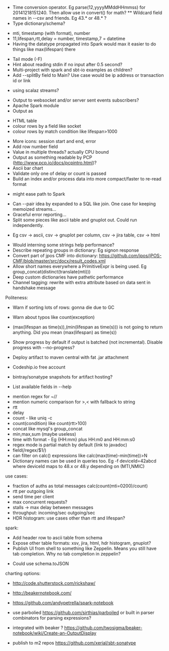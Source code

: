 * Time conversion operator. Eg parse(12,yyyyMMddHHmmss) for 20141218151240. Then allow use in convert() for math?
** Wildcard field names in --csv and friends. Eg 43.* or 48.* ?
* Type dictionary/schema?
 - mti, timestamp (with format), number
 - 11,lifespan,rtt,delay = number, timestamp,7 = datetime
 - Having the datatype propagated into Spark would max it easier to do things like max(lifespan) there
* Tail mode (-F)
* Hint about reading stdin if no input after 0.5 second?
* Multi-project with spark and sbt-io examples as children?
* Add --splitBy field to Main? Use case would be ip address or transaction id or link
 - using scalaz streams?
* Output to websocket and/or server sent events subscribers?
* Apache Spark module
* Output as
 - HTML table
  - colour rows by a field like socket
  - colour rows by match condition like lifespan>1000
* More icons: session start and end, error
* Add row number field
* Value in multiple threads? actually CPU bound
* Output as something readable by PCP (http://www.pcp.io/docs/pcpintro.html)?
* Ascii bar chart
* Validate only one of delay or count is passed
* Build an index and/or process data into more compact/faster to re-read format
 - might ease path to Spark
* Can --pair idea by expanded to a SQL like join. One case for keeping memoized streams...
* Graceful error reporting...
* Split some pieces like ascii table and gnuplot out. Could run independently.
 - Eg csv -> ascii, csv -> gnuplot per column, csv -> jira table, csv -> html
* Would interning some strings help performance?
* Describe repeating groups in dictionary: Eg signon response
* Convert part of jpos CMF into dictionary: https://github.com/jpos/jPOS-CMF/blob/master/src/docx/result_codes.xml
* Allow short names everywhere a PrimitiveExpr is being used. Eg
 group_concat(distinct(translate(mti)))
* Deep custom dictionaries have pathetic performance
* Channel tagging: rewrite <log> with extra attribute based on data sent in handshake message

Politeness:
* Warn if sorting lots of rows: gonna die due to GC
* Warn about typos like count(exception)
* (max(lifespan as time(s)),(min(lifespan as time(s))) is not going to return anything. Did you mean (max(lifespan) as time(s))
* Show progress by default if output is batched (not incremental). Disable progress with --no-progress?

* Deploy artifact to maven central with fat .jar attachment
* Codeship.io free account
* bintray/sonatype snapshots for artifact hosting?
* List available fields in --help
 - mention regex for ~//
 - mention numeric comparison for >,< with fallback to string
 - rtt
 - delay
 - count - like uniq -c
 - count(condition) like count(rtt>100)
 - concat like mysql's group_concat
 - min,max,sum (maybe useless)
 - time with format - Eg {HH:mm} plus HH:m0 and HH:mm:s0
 - regex mode is partial match by default (link to javadoc)
 - field(/regex/$1/)
 - can filter on calc() expressions like calc(max(time)-min(time))>N
 - Dictionary names can be used in queries too. Eg -f deviceId=42abcd where deviceId maps to 48.x or 48.y depending on (MTI,NMIC)

use cases:
* fraction of auths as total messages calc(count(mti=0200)/count)
* rtt per outgoing link
* send time per client
* max concurrent requests?
* stalls -> max delay between messages
* throughput: incoming/sec outgoing/sec
* HDR histogram: use cases other than rtt and lifespan?

spark:
* Add header row to ascii table from schema
* Expose other table formats: xsv, jira, html, hdr histogram, gnuplot?
* Publish UI from shell to something like Zeppelin. Means you still have tab completion. Why no tab completion in zeppelin?
 - Could use schema.toJSON

charting options:
* http://code.shutterstock.com/rickshaw/
* http://beakernotebook.com/
* https://github.com/andypetrella/spark-notebook

* use parbolied https://github.com/sirthias/parboiled or built in parser combinators for parsing expressions?
* integrated with beaker ? https://github.com/twosigma/beaker-notebook/wiki/Create-an-OutputDisplay
* publish to m2 repos https://github.com/xerial/sbt-sonatype